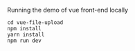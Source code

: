Running the demo of vue front-end locally
```
cd vue-file-upload
npm install
yarn install
npm run dev
```
